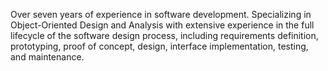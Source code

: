 Over seven years of experience in software development. Specializing in Object-Oriented Design and Analysis with extensive experience in the full lifecycle of the software design process, including requirements definition, prototyping, proof of concept, design, interface implementation, testing, and maintenance.

